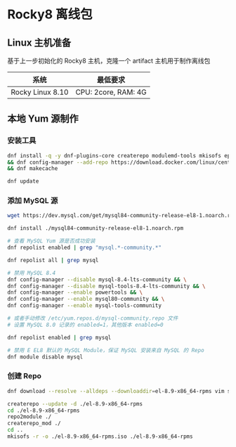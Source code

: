 # Rocky8 离线包

## Linux 主机准备

基于上一步初始化的 Rocky8 主机，克隆一个 artifact 主机用于制作离线包

| 系统            | 最低要求            |
| --------------- | ------------------- |
| Rocky Linux 8.10 | CPU: 2core, RAM: 4G |

## 本地 Yum 源制作

### 安装工具

```bash
dnf install -q -y dnf-plugins-core createrepo modulemd-tools mkisofs epel-release \
&& dnf config-manager --add-repo https://download.docker.com/linux/centos/docker-ce.repo \
&& dnf makecache

dnf update
```

### 添加 MySQL 源

```bash
wget https://dev.mysql.com/get/mysql84-community-release-el8-1.noarch.rpm

dnf install ./mysql84-community-release-el8-1.noarch.rpm

# 查看 MySQL Yum 源是否成功安装
dnf repolist enabled | grep "mysql.*-community.*"

dnf repolist all | grep mysql

# 禁用 MySQL 8.4
dnf config-manager --disable mysql-8.4-lts-community && \
dnf config-manager --disable mysql-tools-8.4-lts-community && \
dnf config-manager --enable powertools && \
dnf config-manager --enable mysql80-community && \
dnf config-manager --enable mysql-tools-community

# 或者手动修改 /etc/yum.repos.d/mysql-community.repo 文件
# 设置 MySQL 8.0 记录的 enabled=1，其他版本 enabled=0

dnf repolist enabled | grep mysql

# 禁用 E EL8 默认的 MySQL Module，保证 MySQL 安装来自 MySQL 的 Repo
dnf module disable mysql
```

### 创建 Repo

```bash
dnf download --resolve --alldeps --downloaddir=el-8.9-x86_64-rpms vim sudo curl wget bind-utils lz4 bash-completion net-tools tcpdump tree telnet openssl tar nss nss-sysinit nss-tools chrony mlocate sysstat iputils psmisc rsync libseccomp ebtables iptables ethtool nfs-utils glusterfs-client jq conntrack conntrack-tools socat ipset ipvsadm yum-utils mysql-community-server

createrepo --update -d ./el-8.9-x86_64-rpms
cd ./el-8.9-x86_64-rpms
repo2module ./
createrepo_mod ./
cd ..
mkisofs -r -o ./el-8.9-x86_64-rpms.iso ./el-8.9-x86_64-rpms
```
